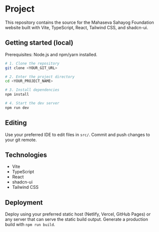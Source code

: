 # Project

This repository contains the source for the Mahaseva Sahayog Foundation website built with Vite, TypeScript, React, Tailwind CSS, and shadcn-ui.

## Getting started (local)

Prerequisites: Node.js and npm/yarn installed.

```sh
# 1. Clone the repository
git clone <YOUR_GIT_URL>

# 2. Enter the project directory
cd <YOUR_PROJECT_NAME>

# 3. Install dependencies
npm install

# 4. Start the dev server
npm run dev
```

## Editing

Use your preferred IDE to edit files in `src/`. Commit and push changes to your git remote.

## Technologies

- Vite
- TypeScript
- React
- shadcn-ui
- Tailwind CSS

## Deployment

Deploy using your preferred static host (Netlify, Vercel, GitHub Pages) or any server that can serve the static build output. Generate a production build with `npm run build`.
